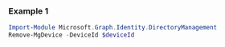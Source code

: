 ### Example 1
```powershell
Import-Module Microsoft.Graph.Identity.DirectoryManagement
Remove-MgDevice -DeviceId $deviceId
```
